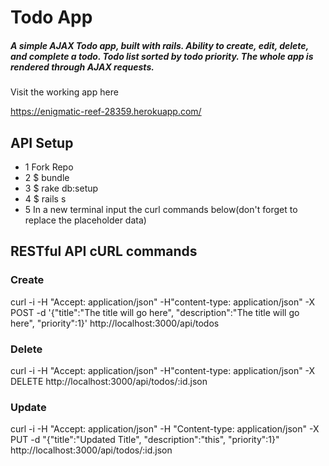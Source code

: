 # Todo App


##### A simple AJAX Todo app, built with rails. Ability to create, edit, delete, and complete a todo. Todo list sorted by todo priority. The whole app is rendered through AJAX requests.

Visit the working app here

https://enigmatic-reef-28359.herokuapp.com/

## API Setup

- 1 Fork Repo
- 2 $ bundle
- 3 $ rake db:setup
- 4 $ rails s
- 5 In a new terminal input the curl commands below(don't forget to replace the placeholder data)

## RESTful API cURL commands

### Create

curl -i -H "Accept: application/json" -H"content-type: application/json" -X POST -d '{"title":"The title will go here", "description":"The title will go here", "priority":1}' http://localhost:3000/api/todos


### Delete

curl -i -H "Accept: application/json" -H"content-type: application/json" -X DELETE http://localhost:3000/api/todos/:id.json

### Update

curl  -i -H "Accept: application/json" -H "Content-type: application/json" -X PUT -d "{\"title\":\"Updated Title\", \"description\":\"this\", \"priority\":1}" http://localhost:3000/api/todos/:id.json




